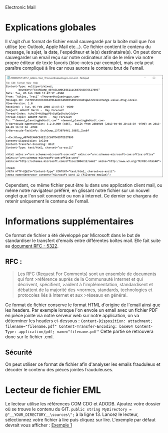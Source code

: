 Electronic Mail

# Explications globales 

Il s'agit d'un format de fichier email sauvegardé par la boîte mail que l'on utilise (ex: Outlook, Apple Mail etc...). Ce fichier contient le contenu du message, le sujet, la date, l'expéditeur et le(s) destinataire(s). On peut donc sauvegarder un email reçu sur notre ordinateur afin de le relire via notre propre éditeur de texte favoris (bloc-notes par exemple), mais cela peut paraître compliqué à lire car nous aurons le contenu brut de l'email.

![Exemple du contenu d'un email au format .eml](./exemple.png)

Cependant, ce même fichier peut être lu dans une application client mail, ou même notre navigateur préféré, en glissant notre fichier sur un nouvel onglet que l'on soit connecté ou non à internet. Ce dernier se chargera de retenir uniquement le contenu de l'email.

# Informations supplémentaires

Ce format de fichier a été développé par Microsoft dans le but de standardiser le transfert d'emails entre différentes boîtes mail. Elle fait suite au [document RFC - 5322](https://datatracker.ietf.org/doc/html/rfc5322).

## RFC :
>Les RFC (Request For Comments) sont un ensemble de documents qui font >référence auprès de la Communauté Internet et qui décrivent, spécifient, >aident à l'implémentation, standardisent et débattent de la majorité des >normes, standards, technologies et protocoles liés à Internet et aux >réseaux en général.

Ce format de fichier conserve le format HTML d'origine de l'email ainsi que les headers. Par exemple lorsque l'on envoie un email avec un fichier PDF en pièce jointe via notre serveur web sur notre application, on va déterminer les headers ci-dessous :
`
Content-Disposition: attachment; filename="filename.pdf"
Content-Transfer-Encoding: base64
Content-Type: application/pdf; name="filename.pdf"
`
Cette partie se retrouvera donc sur le fichier .eml.
## Sécurité
On peut utiliser ce format de fichier afin d'analyser les emails frauduleux et décoder le contenu des pièces jointes frauduleuses. 

# Lecteur de fichier EML
Le lecteur utilise les références COM CDO et ADODB.
Ajoutez votre dossier où se trouve le contenu du GIT.
`public string MyDirectory = @"__YOUR_DIRECTORY__\sources\";` à la ligne 13.
Lancez le lecteur, sélectionnez votre fichier à lire puis cliquez sur lire.
L'exemple par défaut devrait vous afficher :
[Exemple 1](./Capture.png)